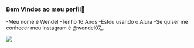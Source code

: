 ### Bem Vindos ao meu perfil🖤
-Meu nome é Wendel
-Tenho 16 Anos
-Estou usando o Alura
-Se quiser me conhecer meu Instagram é @wendel07_.


![](https://media1.tenor.com/m/rYoxRrWkEjoAAAAC/awesome-deal-with-it.gif)
